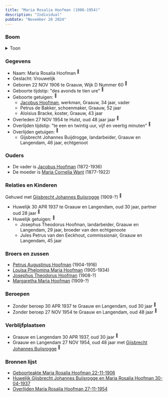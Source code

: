 ```yaml
---
title: "Maria Rosalia Hoofman (1906-1954)"
description: "Individual"
pubDate: "November 20 2024"
---
```


### Boom
<details><summary>Toon</summary>

![test](https://www.plantuml.com/plantuml/svg/ZPFHJzim4CRV_LUSu65FI6r225HLWQ86LWrMCRPfJzKbEHAlZbtv75KLwl-EsoOjJ6ZqpJf_P__k--mhTcXTNId1CwddQB625BDPOKsjynkZZ0LdKRFV8kr4ANE2JDfCqNPDrTmjeQ8g9SlR4ZkoPDnoJkBDgPb2PdWH030qDYVxLCfifecvtwzGwi40Gh4IuWjCDbUns7OSZJ4pQSrmPynpXVe8aE5hfzE90u3ZKPX4oT0V-_8iIUKhwFTIJ9VJr3Ydg3U0S_Wnca3ttAjlBMAzUAFaMQtK57K-pQnXJesdyItT2AudZz2z2C_QdbKBSuzM8jmOgqdvnM_KhWKAkgSUA1cEmb7u7o2F4X-C4iFuvuCd2GAugnMxFKY_jw0ybxhOp7X__SUhEk669TcQSwnaKRebAMKMdcSb6jDEJXg5QA3tXMIds6p5ultOZuPnFVK_INWXx3Byt00_oyFtNslSiuDz2EAc9phT6T6otSg_d5hAIWTZKwBs7J2iVT6Qeg0TP73GS_5K5mqLa8Plg0lIELQV8rx2vSVfX9tsESNxUA8FuraxsQOHYOPwNn1NdiN_rLS0)
</details>

### Gegevens
- Naam: Maria Rosalia Hoofman <sup><a href="../s00364/" style="text-decoration:none" title="Geboorteakte Maria Rosalia Hoofman 22-11-1906">:link:</a></sup>
- Geslacht: Vrouwelijk
- Geboren 22 NOV 1906 te Graauw, Wijk D Nummer 60 <sup><a href="../s00364/" style="text-decoration:none" title="Geboorteakte Maria Rosalia Hoofman 22-11-1906">:link:</a></sup>
- Geboorte tijdstip: "des avonds te tien ure" <sup><a href="../s00364/" style="text-decoration:none" title="Geboorteakte Maria Rosalia Hoofman 22-11-1906">:link:</a></sup>
- Geboorte getuigen: <sup><a href="../s00364/" style="text-decoration:none" title="Geboorteakte Maria Rosalia Hoofman 22-11-1906">:link:</a></sup>
  - [Jacobus Hoofman](../i00072/), werkman, Graauw, 34 jaar, vader
  - Petrus de Bakker, schoenmaker, Graauw, 52 jaar
  - Aloisius Bracke, koster, Graauw, 43 jaar
- Overleden 27 NOV 1954 te Hulst, oud 48 jaar jaar <sup><a href="../s00374/" style="text-decoration:none" title="Overlijden Maria Rosalia Hoofman 27-11-1954">:link:</a></sup>
- Overlijden tijdstip: "te een en twintig uur, vijf en veertig minuten" <sup><a href="../s00374/" style="text-decoration:none" title="Overlijden Maria Rosalia Hoofman 27-11-1954">:link:</a></sup>
- Overlijden getuigen: <sup><a href="../s00374/" style="text-decoration:none" title="Overlijden Maria Rosalia Hoofman 27-11-1954">:link:</a></sup>
  - Gijsbrecht Johannes Buijdrogge, landarbeider, Graauw en Langendam, 46 jaar, echtgenoot

### Ouders
- De vader is [Jacobus Hoofman](../i00072/) (1872-1936)
- De moeder is [Maria Cornelia Want](../i00214/) (1877-1922)

### Relaties en Kinderen

Gehuwd met [Gijsbrecht Johannes Buijsrogge](../i00222/) (1909-?) <sup><a href="../s00373/" style="text-decoration:none" title="Huwelijk Gijsbrecht Johannes Buijsrogge en Maria Rosalia Hoofman 30-04-1937">:link:</a></sup>
- Huwelijk 30 APR 1937 te Graauw en Langendam, oud 30 jaar, partner oud 28 jaar <sup><a href="../s00373/" style="text-decoration:none" title="Huwelijk Gijsbrecht Johannes Buijsrogge en Maria Rosalia Hoofman 30-04-1937">:link:</a></sup>
- Huwelijk getuigen:  <sup><a href="../s00373/" style="text-decoration:none" title="Huwelijk Gijsbrecht Johannes Buijsrogge en Maria Rosalia Hoofman 30-04-1937">:link:</a></sup>
  - Josephus Theodorus Hoofman, landarbeider, Graauw en Langendam, 29 jaar, broeder van den echtgenoote
  - Jules Petrus van den Eeckhout, commissionair, Graauw en Langendam, 45 jaar

### Broers en zussen
- [Petrus Augustinus Hoofman](../i00215/) (1904-1916)
- [Louisa Phelomina Maria Hoofman](../i00216/) (1905-1934)
- [Josephus Theodorus Hoofman](../i00218/) (1908-?)
- [Margaretha Maria Hoofman](../i00219/) (1909-?)

### Beroepen
- Zonder beroep 30 APR 1937 te Graauw en Langendam, oud 30 jaar <sup><a href="../s00373/" style="text-decoration:none" title="Huwelijk Gijsbrecht Johannes Buijsrogge en Maria Rosalia Hoofman 30-04-1937">:link:</a></sup>
- Zonder beroep 27 NOV 1954 te Graauw en Langendam, oud 48 jaar <sup><a href="../s00374/" style="text-decoration:none" title="Overlijden Maria Rosalia Hoofman 27-11-1954">:link:</a></sup>

### Verblijfplaatsen
- Graauw en Langendam  30 APR 1937, oud 30 jaar  <sup><a href="../s00373/" style="text-decoration:none" title="Huwelijk Gijsbrecht Johannes Buijsrogge en Maria Rosalia Hoofman 30-04-1937">:link:</a></sup>
- Graauw en Langendam  27 NOV 1954, oud 48 jaar met [Gijsbrecht Johannes Buijsrogge](../i00222/) <sup><a href="../s00374/" style="text-decoration:none" title="Overlijden Maria Rosalia Hoofman 27-11-1954">:link:</a></sup>

### Bronnen lijst
- [Geboorteakte Maria Rosalia Hoofman 22-11-1906](../s00364/)
- [Huwelijk Gijsbrecht Johannes Buijsrogge en Maria Rosalia Hoofman 30-04-1937](../s00373/)
- [Overlijden Maria Rosalia Hoofman 27-11-1954](../s00374/)
